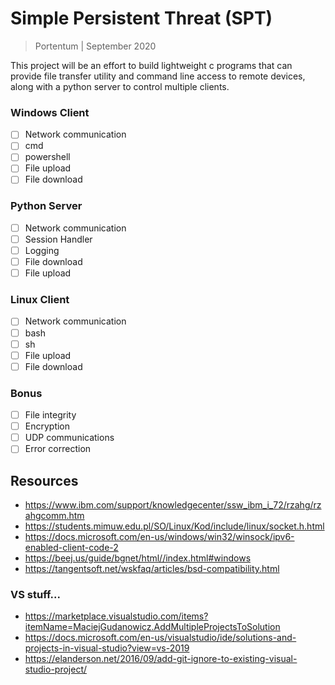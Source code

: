 # Simple Persistent Threat (SPT)

> Portentum | September 2020

This project will be an effort to build lightweight c programs that can provide file transfer utility and command line access to remote devices, along with a python server to control multiple clients.

### Windows Client
- [ ] Network communication
- [ ] cmd
- [ ] powershell
- [ ] File upload
- [ ] File download

### Python Server
- [ ] Network communication
- [ ] Session Handler
- [ ] Logging
- [ ] File download
- [ ] File upload

### Linux Client
- [ ] Network communication
- [ ] bash
- [ ] sh
- [ ] File upload
- [ ] File download

### Bonus
- [ ] File integrity
- [ ] Encryption
- [ ] UDP communications
- [ ] Error correction

## Resources
- https://www.ibm.com/support/knowledgecenter/ssw_ibm_i_72/rzahg/rzahgcomm.htm
- https://students.mimuw.edu.pl/SO/Linux/Kod/include/linux/socket.h.html
- https://docs.microsoft.com/en-us/windows/win32/winsock/ipv6-enabled-client-code-2
- https://beej.us/guide/bgnet/html//index.html#windows
- https://tangentsoft.net/wskfaq/articles/bsd-compatibility.html

### VS stuff...
- https://marketplace.visualstudio.com/items?itemName=MaciejGudanowicz.AddMultipleProjectsToSolution
- https://docs.microsoft.com/en-us/visualstudio/ide/solutions-and-projects-in-visual-studio?view=vs-2019
- https://elanderson.net/2016/09/add-git-ignore-to-existing-visual-studio-project/